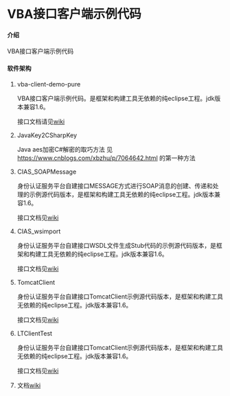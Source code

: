 # VBA接口客户端示例代码

#### 介绍

VBA接口客户端示例代码

#### 软件架构

1. vba-client-demo-pure

   VBA接口客户端示例代码。是框架和构建工具无依赖的纯eclipse工程。jdk版本兼容1.6。
   
   接口文档请见[wiki](https://github.com/ITect888/vba_client_demo/wiki)

2. JavaKey2CSharpKey

   Java aes加密C#解密的取巧方法 见<https://www.cnblogs.com/xbzhu/p/7064642.html> 的第一种方法

3. CIAS_SOAPMessage 

   身份认证服务平台自建接口MESSAGE方式进行SOAP消息的创建、传递和处理的示例源代码版本，是框架和构建工具无依赖的纯eclipse工程。jdk版本兼容1.6。
   
   接口文档见[wiki](https://github.com/ITect888/vba_client_demo/wiki)
   
4. CIAS_wsimport

   身份认证服务平台自建接口WSDL文件生成Stub代码的示例源代码版本，是框架和构建工具无依赖的纯eclipse工程。jdk版本兼容1.6。
   
   接口文档见[wiki](https://github.com/ITect888/vba_client_demo/wiki)
  
5. TomcatClient

   身份认证服务平台自建接口TomcatClient示例源代码版本，是框架和构建工具无依赖的纯eclipse工程。jdk版本兼容1.6。
   
   接口文档见[wiki](https://github.com/ITect888/vba_client_demo/wiki)
   
6. LTClientTest

   身份认证服务平台自建接口TomcatClient示例源代码版本，是框架和构建工具无依赖的纯eclipse工程。jdk版本兼容1.6。
   
   接口文档见[wiki](https://github.com/ITect888/vba_client_demo/wiki)
   
7. 文档[wiki](https://github.com/ITect888/vba_client_demo/wiki)


